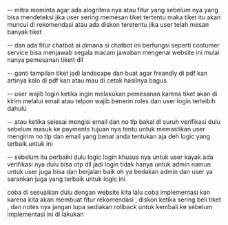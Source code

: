 -- mitra meminta agar ada alogritma nya atau fitur yang sebelum nya yang bisa mendeteksi jika user sering memesan tiket tertentu maka tiket itu akan muncul di rekomendasi atau ada diskon teretentu jika user telah mesan banyak tiket

-- dan ada fitur chatbot ai dimana si chatbot ini berfungsi seperti costumer service bisa menjawab segala macam jawaban mengenai website ini mulai nanya pemesanan tikett dll

-- ganti tampilan tiket jadi landscape dan buat agar freandly di pdf kan artinya kalo di pdf kan atau mau di cetak hasilnya bagus

-- user wajib login ketika ingin melakukan pemesanan karena tiket akan di kirim melalui email atau telpon
wajib benerin roles dan user login terleibih dahulu

-- atau ketika selesai mengisi email dan no tlp bakal di suruh verifikasi dulu sebelum masuk ke payments tujuan nya tentu untuk memastikan user mengirim no tlp dan email yang benar anda tentukan aja deh logic yang terbaik untuk ini

-- sebelum itu perbaiki dulu logic login khusus nya untuk user kayak ada verifikasi nya dulu bisa otp dll jadi login tidak hanya untuk admin namun untuk user juga bisa dan berjalan baik oh ya bedakan admin dan user ya sarankan juga yang terbaik untuk logic ini



coba di sesuaikan dulu dengan website kita lalu coba implementasi kan karena kita akan membuat fitur rekomendasi , diskon ketika sering beli tiket ,  dan notes nya jangan lupa sediakan rollback untuk kembali ke sebelum implementasi ini di lakukan                                                                                                          